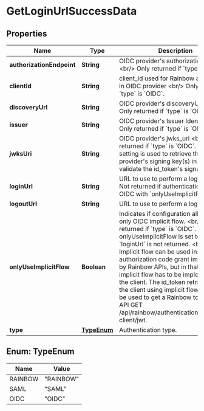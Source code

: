 
# GetLoginUrlSuccessData

## Properties
Name | Type | Description | Notes
------------ | ------------- | ------------- | -------------
**authorizationEndpoint** | **String** | OIDC provider&#39;s authorization endpoint &lt;br/&gt; Only returned if &#x60;type&#x60; is &#x60;OIDC&#x60;. | 
**clientId** | **String** | client_id used for Rainbow application in OIDC provider &lt;br/&gt; Only returned if &#x60;type&#x60; is &#x60;OIDC&#x60;. | 
**discoveryUrl** | **String** | OIDC provider&#39;s discoveryUrl &lt;br/&gt; Only returned if &#x60;type&#x60; is &#x60;OIDC&#x60;. |  [optional]
**issuer** | **String** | OIDC provider&#39;s Issuer Identifier &lt;br/&gt; Only returned if &#x60;type&#x60; is &#x60;OIDC&#x60;. | 
**jwksUri** | **String** | OIDC provider&#39;s jwks_uri &lt;br/&gt; Only returned if &#x60;type&#x60; is &#x60;OIDC&#x60;. &lt;br/&gt; This setting is used to retrieve the OIDC provider&#39;s signing key(s) in order to validate the id_token&#39;s signature. |  [optional]
**loginUrl** | **String** | URL to use to perform a login. &lt;br/&gt; Not returned if authentication type is OIDC with &#x60;onlyUseImplicitFlow&#x60;&#x3D;true | 
**logoutUrl** | **String** | URL to use to perform a logout. | 
**onlyUseImplicitFlow** | **Boolean** | Indicates if configuration allows to use only OIDC implicit flow. &lt;br/&gt; Only returned if &#x60;type&#x60; is &#x60;OIDC&#x60;. &lt;br/&gt; If onlyUseImplicitFlow is set to true, &#x60;loginUrl&#x60; is not returned. &lt;br/&gt;&lt;br/&gt; Implicit flow can be used instead of authorization code grant implemented by Rainbow APIs, but in that case implicit flow has to be implemented by the client. The id_token retrieved by the client using implicit flow can then be used to get a Rainbow token using API GET /api/rainbow/authentication/v1.0/oidc-client/jwt. | 
**type** | [**TypeEnum**](#TypeEnum) | Authentication type. | 


<a name="TypeEnum"></a>
## Enum: TypeEnum
Name | Value
---- | -----
RAINBOW | &quot;RAINBOW&quot;
SAML | &quot;SAML&quot;
OIDC | &quot;OIDC&quot;



